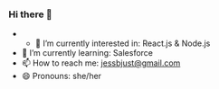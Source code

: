 ### Hi there 👋

<!--
**m1073496/m1073496** is a ✨ _special_ ✨ repository because its `README.md` (this file) appears on your GitHub profile.


<!-- 
- 👯 I’m looking to collaborate on ...
- - 🤔 I’m looking for help with ...
- - 💬 Ask me about ...
- - ⚡ Fun fact: ...
- -->

- - 🔭 I’m currently interested in: React.js & Node.js
- 🌱 I’m currently learning: Salesforce
- 📫 How to reach me: jessbjust@gmail.com
- 😄 Pronouns: she/her
